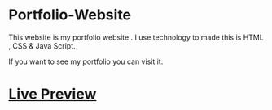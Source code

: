 # Portfolio-Website
This website is my portfolio website . I use technology to made this is HTML , CSS &amp; Java Script.

<p>If you want to see my portfolio you can visit it.</p>
<h1><a href = "https://decoder2201.github.io/Portfolio-Website/">Live Preview</a></h1>

